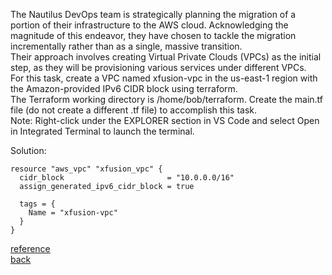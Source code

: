 The Nautilus DevOps team is strategically planning the migration of a portion of their infrastructure to the AWS cloud. Acknowledging the magnitude of this endeavor, they have chosen to tackle the migration incrementally rather than as a single, massive transition.  
Their approach involves creating Virtual Private Clouds (VPCs) as the initial step, as they will be provisioning various services under different VPCs.  
For this task, create a VPC named xfusion-vpc in the us-east-1 region with the Amazon-provided IPv6 CIDR block using terraform.  
The Terraform working directory is /home/bob/terraform. Create the main.tf file (do not create a different .tf file) to accomplish this task.  
Note: Right-click under the EXPLORER section in VS Code and select Open in Integrated Terminal to launch the terminal.  

Solution:  
```
resource "aws_vpc" "xfusion_vpc" {
  cidr_block                       = "10.0.0.0/16"
  assign_generated_ipv6_cidr_block = true

  tags = {
    Name = "xfusion-vpc"
  }
}
```

[reference](https://registry.terraform.io/providers/hashicorp/aws/latest/docs/resources/vpc)   
[back](https://github.com/MederD/Kodekloud-Engineer-Tasks/tree/main)
